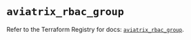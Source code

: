 # `aviatrix_rbac_group`

Refer to the Terraform Registry for docs: [`aviatrix_rbac_group`](https://registry.terraform.io/providers/aviatrixsystems/aviatrix/8.1.10/docs/resources/rbac_group).
